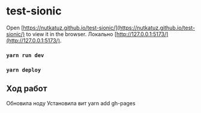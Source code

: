 # test-sionic

Open [https://nutkatuz.github.io/test-sionic/](https://nutkatuz.github.io/test-sionic/) to view it in the browser.
Локально [http://127.0.0.1:5173/](http://127.0.0.1:5173/).

### `yarn run dev`
### `yarn deploy`


## Ход работ

Обновила ноду
Установила вит
yarn add gh-pages

